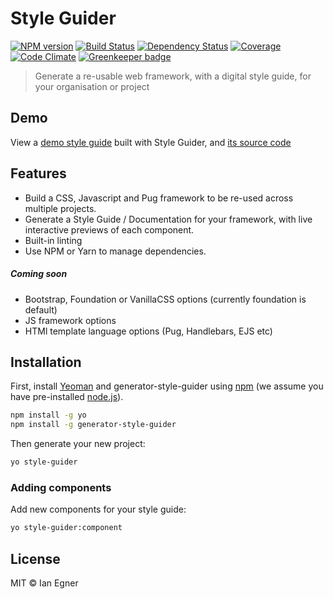 # Style Guider

[![NPM version][npm-image]][npm-url] [![Build Status][travis-image]][travis-url] [![Dependency Status][daviddm-image]][daviddm-url] [![Coverage][coveralls-image]][coveralls-url] [![Code Climate][codeclimate-image]][codeclimate-url] [![Greenkeeper badge](https://badges.greenkeeper.io/webdevian/generator-style-guider.svg)](https://greenkeeper.io/)

> Generate a re-usable web framework, with a digital style guide, for your organisation or project

## Demo

View a [demo style guide](https://webdevian.github.io/style-guider-demo/) built with Style Guider, and [its source code](https://github.com/webdevian/style-guider-demo/)

## Features

* Build a CSS, Javascript and Pug framework to be re-used across multiple projects.
* Generate a Style Guide / Documentation for your framework, with live interactive previews of each component.
* Built-in linting
* Use NPM or Yarn to manage dependencies.

##### Coming soon 

* Bootstrap, Foundation or VanillaCSS options (currently foundation is default)
* JS framework options
* HTMl template language options (Pug, Handlebars, EJS etc)

## Installation

First, install [Yeoman](http://yeoman.io) and generator-style-guider using [npm](https://www.npmjs.com/) (we assume you have pre-installed [node.js](https://nodejs.org/)).

```bash
npm install -g yo
npm install -g generator-style-guider
```

Then generate your new project:

```bash
yo style-guider
```

### Adding components

Add new components for your style guide:
```bash
yo style-guider:component
```
## License

MIT © Ian Egner


[npm-image]: https://badge.fury.io/js/generator-style-guider.svg
[npm-url]: https://npmjs.org/package/generator-style-guider
[travis-image]: https://travis-ci.org/webdevian/generator-style-guider.svg?branch=master
[travis-url]: https://travis-ci.org/webdevian/generator-style-guider
[daviddm-image]: https://david-dm.org/webdevian/generator-style-guider.svg?theme=shields.io
[daviddm-url]: https://david-dm.org/webdevian/generator-style-guider
[coveralls-image]: https://coveralls.io/repos/webdevian/generator-style-guider/badge.svg
[coveralls-url]: https://coveralls.io/r/webdevian/generator-style-guider
[codeclimate-image]: https://codeclimate.com/github/webdevian/generator-style-guider/badges/gpa.svg
[codeclimate-url]: https://codeclimate.com/github/webdevian/generator-style-guider
